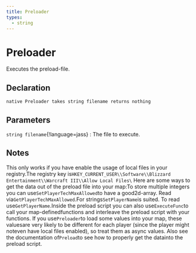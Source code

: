```yaml
---
title: Preloader
types:
  - string
---
```


# Preloader
Executes the preload-file.

## Declaration

```jass
native Preloader takes string filename returns nothing
```

## Parameters
`string filename`{!language=jass}
: The file to execute.

## Notes 
This only works if you have enable the usage of local files in your registry.The registry key is`HKEY_CURRENT_USER\\Software\\Blizzard Entertainment\\Warcraft III\\Allow Local Files\`
Here are some ways to get the data out of the preload file into your map:To store multiple integers you can use`SetPlayerTechMaxAllowed`to have a good2d-array. Read via`GetPlayerTechMaxAllowed`.For strings`SetPlayerName`is suited. To read use`GetPlayerName`.Inside the preload script you can also use`ExecuteFunc`to call your map-definedfunctions and interleave the preload script with your functions.
If you use`Preloader`to load some values into your map, these valuesare very likely to be different for each player (since the player might noteven have local files enabled), so treat them as async values.
Also see the documentation of`Preload`to see how to properly get the datainto the preload script.
